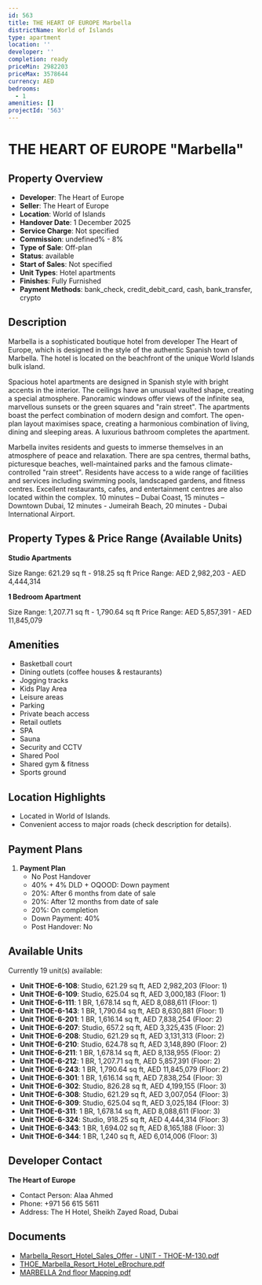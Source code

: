 ```yaml
---
id: 563
title: THE HEART OF EUROPE Marbella
districtName: World of Islands
type: apartment
location: ''
developer: ''
completion: ready
priceMin: 2982203
priceMax: 3578644
currency: AED
bedrooms:
  - 1
amenities: []
projectId: '563'
---
```


# THE HEART OF EUROPE "Marbella"

## Property Overview
- **Developer**: The Heart of Europe
- **Seller**: The Heart of Europe
- **Location**: World of Islands
- **Handover Date**: 1 December 2025
- **Service Charge**: Not specified
- **Commission**: undefined% - 8%
- **Type of Sale**: Off-plan
- **Status**: available
- **Start of Sales**: Not specified
- **Unit Types**: Hotel apartments
- **Finishes**: Fully Furnished
- **Payment Methods**: bank_check, credit_debit_card, cash, bank_transfer, crypto

## Description
Marbella is a sophisticated boutique hotel from developer The Heart of Europe, which is designed in the style of the authentic Spanish town of Marbella. The hotel is located on the beachfront of the unique World Islands bulk island.

Spacious hotel apartments are designed in Spanish style with bright accents in the interior. The ceilings have an unusual vaulted shape, creating a special atmosphere. Panoramic windows offer views of the infinite sea, marvellous sunsets or the green squares and "rain street". The apartments boast the perfect combination of modern design and comfort. The open-plan layout maximises space, creating a harmonious combination of living, dining and sleeping areas. A luxurious bathroom completes the apartment.

Marbella invites residents and guests to immerse themselves in an atmosphere of peace and relaxation. There are spa centres, thermal baths, picturesque beaches, well-maintained parks and the famous climate-controlled "rain street". Residents have access to a wide range of facilities and services including swimming pools, landscaped gardens, and fitness centres. Excellent restaurants, cafes, and entertainment centres are also located within the complex. 10 minutes – Dubai Coast, 15 minutes – Downtown Dubai, 12 minutes - Jumeirah Beach, 20 minutes - Dubai International Airport.

## Property Types & Price Range (Available Units)
**Studio Apartments**

Size Range: 621.29 sq ft - 918.25 sq ft
Price Range: AED 2,982,203 - AED 4,444,314

**1 Bedroom Apartment**

Size Range: 1,207.71 sq ft - 1,790.64 sq ft
Price Range: AED 5,857,391 - AED 11,845,079

## Amenities
- Basketball court
- Dining outlets  (coffee houses & restaurants)
- Jogging tracks
- Kids Play Area
- Leisure areas
- Parking
- Private beach access
- Retail outlets
- SPA
- Sauna
- Security and CCTV
- Shared Pool
- Shared gym & fitness
- Sports ground

## Location Highlights
- Located in World of Islands.
- Convenient access to major roads (check description for details).

## Payment Plans
1. **Payment Plan**
   - No Post Handover
   - 40% + 4% DLD + OQOOD: Down payment
   - 20%: After 6 months from date of sale
   - 20%: After 12 months from date of sale
   - 20%: On completion
   - Down Payment: 40%
   - Post Handover: No

## Available Units
Currently 19 unit(s) available:
- **Unit THOE-6-108**: Studio, 621.29 sq ft, AED 2,982,203 (Floor: 1)
- **Unit THOE-6-109**: Studio, 625.04 sq ft, AED 3,000,183 (Floor: 1)
- **Unit THOE-6-111**: 1 BR, 1,678.14 sq ft, AED 8,088,611 (Floor: 1)
- **Unit THOE-6-143**: 1 BR, 1,790.64 sq ft, AED 8,630,881 (Floor: 1)
- **Unit THOE-6-201**: 1 BR, 1,616.14 sq ft, AED 7,838,254 (Floor: 2)
- **Unit THOE-6-207**: Studio, 657.2 sq ft, AED 3,325,435 (Floor: 2)
- **Unit THOE-6-208**: Studio, 621.29 sq ft, AED 3,131,313 (Floor: 2)
- **Unit THOE-6-210**: Studio, 624.78 sq ft, AED 3,148,890 (Floor: 2)
- **Unit THOE-6-211**: 1 BR, 1,678.14 sq ft, AED 8,138,955 (Floor: 2)
- **Unit THOE-6-212**: 1 BR, 1,207.71 sq ft, AED 5,857,391 (Floor: 2)
- **Unit THOE-6-243**: 1 BR, 1,790.64 sq ft, AED 11,845,079 (Floor: 2)
- **Unit THOE-6-301**: 1 BR, 1,616.14 sq ft, AED 7,838,254 (Floor: 3)
- **Unit THOE-6-302**: Studio, 826.28 sq ft, AED 4,199,155 (Floor: 3)
- **Unit THOE-6-308**: Studio, 621.29 sq ft, AED 3,007,054 (Floor: 3)
- **Unit THOE-6-309**: Studio, 625.04 sq ft, AED 3,025,184 (Floor: 3)
- **Unit THOE-6-311**: 1 BR, 1,678.14 sq ft, AED 8,088,611 (Floor: 3)
- **Unit THOE-6-324**: Studio, 918.25 sq ft, AED 4,444,314 (Floor: 3)
- **Unit THOE-6-343**: 1 BR, 1,694.02 sq ft, AED 8,165,188 (Floor: 3)
- **Unit THOE-6-344**: 1 BR, 1,240 sq ft, AED 6,014,006 (Floor: 3)

## Developer Contact
**The Heart of Europe**
- Contact Person: Alaa Ahmed
- Phone: +971 56 615 5611
- Address: The H Hotel, Sheikh Zayed Road, Dubai

## Documents
- [Marbella_Resort_Hotel_Sales_Offer - UNIT - THOE-M-130.pdf](https://cdn.geniemap.net/2023/12/25/hM79Oj5pmWR7aOeJvp29Ti2TXgRIkZdeMg9fCke3.pdf)
- [THOE_Marbella_Resort_Hotel_eBrochure.pdf](https://cdn.geniemap.net/2023/12/26/ZDwjf2yDo3GL6nDtP2jc9Yr83Vf9Vpcdz9Rtne7h.pdf)
- [MARBELLA 2nd floor Mapping.pdf](https://cdn.geniemap.net/2025/02/26/OH2GA5dEYn6E6c2BykyEYqJ6avZVzWNRf3bbMcrN.pdf)
